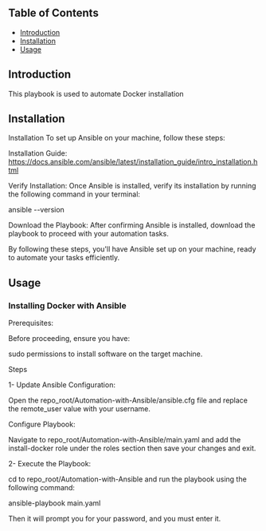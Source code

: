 ## Table of Contents  <!-- omit in toc -->

- [Introduction](#introduction)
- [Installation](#installation)
- [Usage](#usage)


## Introduction <a name="introduction"></a>
This playbook is used to automate Docker installation 


## Installation <a name="installation"></a>
Installation
To set up Ansible on your machine, follow these steps:

Installation Guide:  https://docs.ansible.com/ansible/latest/installation_guide/intro_installation.html

Verify Installation: Once Ansible is installed, verify its installation by running the following command in your terminal:

ansible --version

Download the Playbook: After confirming Ansible is installed, download the playbook to proceed with your automation tasks.

By following these steps, you'll have Ansible set up on your machine, ready to automate your tasks efficiently.





## Usage <a name="usage"></a>

### Installing Docker with Ansible
Prerequisites:

Before proceeding, ensure you have:

sudo permissions to install software on the target machine.

Steps

1- Update Ansible Configuration:

Open the repo_root/Automation-with-Ansible/ansible.cfg file and replace the remote_user value with your username.

Configure Playbook:

Navigate to repo_root/Automation-with-Ansible/main.yaml and add the install-docker role under the roles section then save your changes and exit.

2- Execute the Playbook:

cd to  repo_root/Automation-with-Ansible and run the playbook using the following command:

ansible-playbook main.yaml

Then it will prompt you for your password, and you must enter it.

